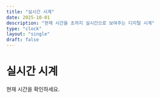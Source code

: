 ```yaml
---
title: "실시간 시계"
date: 2025-10-01
description: "현재 시간을 초까지 실시간으로 보여주는 디지털 시계"
type: "clock"
layout: "single"
draft: false
---
```


# 실시간 시계

현재 시간을 확인하세요.